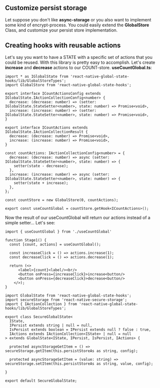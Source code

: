 
## Customize persist storage

Let suppose you don't like **async-storage** or you also want to implement some kind of encrypt-process. You could easily extend the **GlobalStore** Class, and customize your persist store implementation. 

## Creating hooks with reusable actions

Let's say you want to have a STATE with a specific set of actions that you could be reused. With this library is pretty easy to accomplish. Let's create **increase** and **decrease** actions to our COUNT-store. **useCountGlobal.ts**:

```JSX
import * as IGlobalState from 'react-native-global-state-hooks/lib/GlobalStoreTypes';
import GlobalStore from 'react-native-global-state-hooks';

export interface ICountActionsConfig extends IGlobalState.IActionCollectionConfig<number> {
  decrease: (decrease: number) => (setter: IGlobalState.StateSetter<number>, state: number) => Promise<void>,
  increase: (increase: number) => (setter: IGlobalState.StateSetter<number>, state: number) => Promise<void>,
}

export interface ICountActions extends IGlobalState.IActionCollectionResult {
  decrease: (decrease: number) => Promise<void>,
  increase: (increase: number) => Promise<void>,
}

const countActions: IActionCollectionConfig<number> = {
  decrease: (decrease: number) => async (setter: IGlobalState.StateSetter<number>, state: number) => {
    setter(state - decrease);
  },
  increase: (increase: number) => async (setter: IGlobalState.StateSetter<number>, state: number) => {
    setter(state + increase);
  },
};

const countStore = new GlobalStore(0, countActions);

export const useCountGlobal = countStore.getHook<ICountActions>();

```

Now the result of our useCountGlobal will return our actions instead of a simple setter... Let's see:

```JSX
import { useCountGlobal } from './useCountGlobal'

function Stage1() {
  const [count, actions] = useCountGlobal();

  const increaseClick = () => actions.increase(1);
  const decreaseClick = () => actions.decrease(1);

  return (<>
      <label>{count}<label/><br/>
      <button onPress={increaseClick}>increase<button/>
      <button onPress={decreaseClick}>decrease<button/>
    </>);
}

```

```JSX
import GlobalState from 'react-native-global-state-hooks';
import secureStorage from 'react-native-secure-storage';
import { IActionCollection } from 'react-native-global-state-hooks/lib/GlobalStoreTypes';

export class SecureGlobalState<
  IState,
  IPersist extends string | null = null,
  IsPersist extends boolean = IPersist extends null ? false : true,
  IActions extends IActionCollection<IState> | null = null
> extends GlobalState<IState, IPersist, IsPersist, IActions> {

  protected asyncStorageGetItem = () => secureStorage.getItem(this.persistStoreAs as string, config);

  protected asyncStorageSetItem = (value: string) => secureStorage.setItem(this.persistStoreAs as string, value, config);
  
}

export default SecureGlobalState;
```
